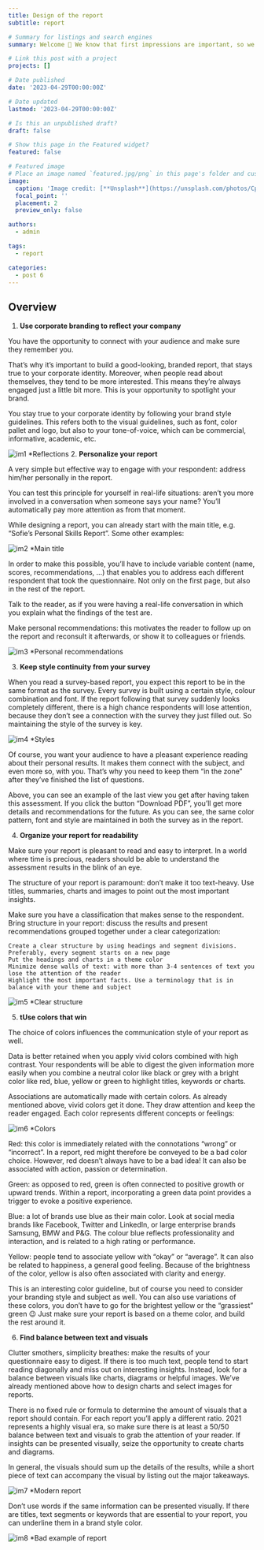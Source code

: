 ```yaml
---
title: Design of the report
subtitle: report

# Summary for listings and search engines
summary: Welcome 👋 We know that first impressions are important, so we've populated your new site with some initial content to help you get familiar with everything in no time.

# Link this post with a project
projects: []

# Date published
date: '2023-04-29T00:00:00Z'

# Date updated
lastmod: '2023-04-29T00:00:00Z'

# Is this an unpublished draft?
draft: false

# Show this page in the Featured widget?
featured: false

# Featured image
# Place an image named `featured.jpg/png` in this page's folder and customize its options here.
image:
  caption: 'Image credit: [**Unsplash**](https://unsplash.com/photos/CpkOjOcXdUY)'
  focal_point: ''
  placement: 2
  preview_only: false

authors:
  - admin

tags:
  - report

categories:
  - post 6
---
```




## Overview

1. **Use corporate branding to reflect your company**

You have the opportunity to connect with your audience and make sure they remember you. 

That’s why it’s important to build a good-looking, branded report, that stays true to your corporate identity. Moreover, when people read about themselves, they tend to be more interested. This means they’re always engaged just a little bit more. This is your opportunity to spotlight your brand.

You stay true to your corporate identity by following your brand style guidelines. This refers both to the visual guidelines, such as font, color pallet and logo, but also to your tone-of-voice, which can be commercial, informative, academic, etc.

![im1](im1.png)
*Reflections
2. **Personalize your report**



A very simple but effective way to engage with your respondent: address him/her personally in the report. 

You can test this principle for yourself in real-life situations: aren’t you more involved in a conversation when someone says your name? You’ll automatically pay more attention as from that moment. 

While designing a report, you can already start with the main title, e.g. “Sofie’s Personal Skills Report”. Some other examples:

![im2](im2.png)
*Main title

In order to make this possible, you’ll have to include variable content (name, scores, recommendations, …)  that enables you to address each different respondent that took the questionnaire. Not only on the first page, but also in the rest of the report. 

Talk to the reader, as if you were having a real-life conversation in which you explain what the findings of the test are.

Make personal recommendations: this motivates the reader to follow up on the report and reconsult it afterwards, or show it to colleagues or friends.

![im3](im3.png)
*Personal recommendations


3. **Keep style continuity from your survey**

When you read a survey-based report, you expect this report to be in the same format as the survey. Every survey is built using a certain style, colour combination and font. If the report following that survey suddenly looks completely different, there is a high chance respondents will lose attention, because they don’t see a connection with the survey they just filled out. So maintaining the style of the survey is key.

![im4](im4.png)
*Styles


Of course, you want your audience to have a pleasant experience reading about their personal results. It makes them connect with the subject, and even more so, with you. That’s why you need to keep them “in the zone” after they’ve finished the list of questions. 
 

Above, you can see an example of the last view you get after having taken this assessment. If you click the button “Download PDF”, you’ll get more details and recommendations for the future. As you can see, the same color pattern, font and style are maintained in both the survey as in the report. 

    
4. **Organize your report for readability**
    
Make sure your report is pleasant to read and easy to interpret. In a world where time is precious, readers should be able to understand the assessment results in the blink of an eye. 

The structure of your report is paramount: don’t make it too text-heavy. Use titles, summaries, charts and images to point out the most important insights. 

Make sure you have a classification that makes sense to the respondent. Bring structure in your report: discuss the results and present recommendations grouped together under a clear categorization:
 

    Create a clear structure by using headings and segment divisions. Preferably, every segment starts on a new page
    Put the headings and charts in a theme color
    Minimize dense walls of text: with more than 3-4 sentences of text you lose the attention of the reader
    Highlight the most important facts. Use a terminology that is in balance with your theme and subject

![im5](im5.png)
*Clear structure

5. **tUse colors that win**

The choice of colors influences the communication style of your report as well. 


Data is better retained when you apply vivid colors combined with high contrast. Your respondents will be able to digest the given information more easily when you combine a neutral color like black or grey with a bright color like red, blue, yellow or green to highlight titles, keywords or charts.
 

Associations are automatically made with certain colors. As already mentioned above, vivid colors get it done. They draw attention and keep the reader engaged. Each color represents different concepts or feelings:

![im6](im6.png)
*Colors

Red: this color is immediately related with the connotations “wrong” or “incorrect”. In a report, red might therefore be conveyed to be a bad color choice. However, red doesn’t always have to be a bad idea! It can also be associated with action, passion or determination.

 

Green: as opposed to red, green is often connected to positive growth or upward trends. Within a report, incorporating a green data point provides a trigger to evoke a positive experience.

 

Blue: a lot of brands use blue as their main color. Look at social media brands like Facebook, Twitter and LinkedIn, or large enterprise brands Samsung, BMW and P&G. The colour blue reflects professionality and interaction, and is related to a high rating or performance. 

 

Yellow: people tend to associate yellow with “okay” or “average”. It can also be related to happiness, a general good feeling. Because of the brightness of the color, yellow is also often associated with clarity and energy.

 

This is an interesting color guideline, but of course you need to consider your branding style and subject as well. You can also use variations of these colors, you don’t have to go for the brightest yellow or the “grassiest” green 😉 Just make sure your report is based on a theme color, and build the rest around it.

6. **Find balance between text and visuals**

Clutter smothers, simplicity breathes: make the results of your questionnaire easy to digest. If there is too much text, people tend to start reading diagonally and miss out on interesting insights. Instead, look for a balance between visuals like charts, diagrams or helpful images. We’ve already mentioned above how to design charts and select images for reports. 


There is no fixed rule or formula to determine the amount of visuals that a report should contain. For each report you’ll apply a different ratio. 2021 represents a highly visual era, so make sure there is at least a 50/50 balance between text and visuals to grab the attention of your reader. If insights can be presented visually, seize the opportunity to create charts and diagrams.



In general, the visuals should sum up the details of the results, while a short piece of text can accompany the visual by listing out the major takeaways.

![im7](im7.png)
*Modern report

Don’t use words if the same information can be presented visually. If there are titles, text segments or keywords that are essential to your report, you can underline them in a brand style color. 

![im8](im8.png)
*Bad example of report

